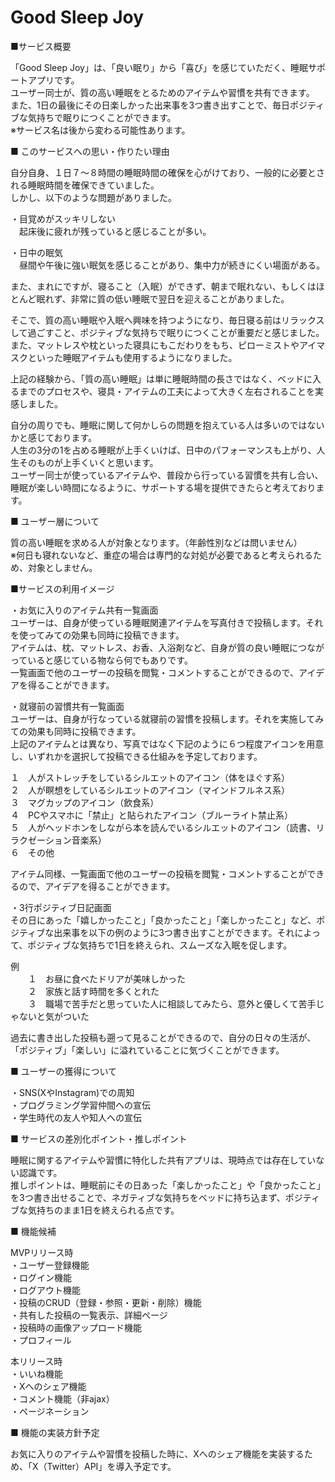 # Good Sleep Joy
■サービス概要

「Good Sleep Joy」は、「良い眠り」から「喜び」を感じていただく、睡眠サポートアプリです。<br>
ユーザー同士が、質の高い睡眠をとるためのアイテムや習慣を共有できます。<br>
また、1日の最後にその日楽しかった出来事を3つ書き出すことで、毎日ポジティブな気持ちで眠りにつくことができます。<br>
※サービス名は後から変わる可能性あります。


■ このサービスへの思い・作りたい理由

自分自身、１日７〜８時間の睡眠時間の確保を心がけており、一般的に必要とされる睡眠時間を確保できていました。<br>
しかし、以下のような問題がありました。

・目覚めがスッキリしない<br>
　起床後に疲れが残っていると感じることが多い。<br>

・日中の眠気<br>
　昼間や午後に強い眠気を感じることがあり、集中力が続きにくい場面がある。<br>

また、まれにですが、寝ること（入眠）ができず、朝まで眠れない、もしくはほとんど眠れず、非常に質の低い睡眠で翌日を迎えることがありました。

そこで、質の高い睡眠や入眠へ興味を持つようになり、毎日寝る前はリラックスして過ごすこと、ポジティブな気持ちで眠りにつくことが重要だと感じました。<br>
また、マットレスや枕といった寝具にもこだわりをもち、ピローミストやアイマスクといった睡眠アイテムも使用するようになりました。

上記の経験から、「質の高い睡眠」は単に睡眠時間の長さではなく、ベッドに入るまでのプロセスや、寝具・アイテムの工夫によって大きく左右されることを実感しました。

自分の周りでも、睡眠に関して何かしらの問題を抱えている人は多いのではないかと感じております。<br>
人生の3分の1を占める睡眠が上手くいけば、日中のパフォーマンスも上がり、人生そのものが上手くいくと思います。<br>
ユーザー同士が使っているアイテムや、普段から行っている習慣を共有し合い、睡眠が楽しい時間になるように、サポートする場を提供できたらと考えております。<br>


■ ユーザー層について

質の高い睡眠を求める人が対象となります。（年齢性別などは問いません）<br>
※何日も寝れないなど、重症の場合は専門的な対処が必要であると考えられるため、対象としません。


■サービスの利用イメージ

・お気に入りのアイテム共有一覧画面<br>
ユーザーは、自身が使っている睡眠関連アイテムを写真付きで投稿します。それを使ってみての効果も同時に投稿できます。<br>
アイテムは、枕、マットレス、お香、入浴剤など、自身が質の良い睡眠につながっていると感じている物なら何でもありです。<br>
一覧画面で他のユーザーの投稿を閲覧・コメントすることができるので、アイデアを得ることができます。<br>

・就寝前の習慣共有一覧画面<br>
ユーザーは、自身が行なっている就寝前の習慣を投稿します。それを実施してみての効果も同時に投稿できます。<br>
上記のアイテムとは異なり、写真ではなく下記のように６つ程度アイコンを用意し、いずれかを選択して投稿できる仕組みを予定しております。<br>

１　人がストレッチをしているシルエットのアイコン（体をほぐす系）<br>
２　人が瞑想をしているシルエットのアイコン（マインドフルネス系）<br>
３　マグカップのアイコン（飲食系）<br>
４　PCやスマホに「禁止」と貼られたアイコン（ブルーライト禁止系）<br>
５　人がヘッドホンをしながら本を読んでいるシルエットのアイコン（読書、リラクゼーション音楽系）<br>
６　その他<br>

アイテム同様、一覧画面で他のユーザーの投稿を閲覧・コメントすることができるので、アイデアを得ることができます。<br>

・3行ポジティブ日記画面<br>
その日にあった「嬉しかったこと」「良かったこと」「楽しかったこと」など、ポジティブな出来事を以下の例のように3つ書き出すことができます。それによって、ポジティブな気持ちで1日を終えられ、スムーズな入眠を促します。

例<br>
　　１　お昼に食べたドリアが美味しかった<br>
　　２　家族と話す時間を多くとれた<br>
　　３　職場で苦手だと思っていた人に相談してみたら、意外と優しくて苦手じゃないと気がついた<br>

過去に書き出した投稿も遡って見ることができるので、自分の日々の生活が、「ポジティブ」「楽しい」に溢れていることに気づくことができます。<br>


■ ユーザーの獲得について

・SNS(XやInstagram)での周知<br>
・プログラミング学習仲間への宣伝<br>
・学生時代の友人や知人への宣伝<br>


■ サービスの差別化ポイント・推しポイント

睡眠に関するアイテムや習慣に特化した共有アプリは、現時点では存在していない認識です。<br>
推しポイントは、睡眠前にその日あった「楽しかったこと」や「良かったこと」を3つ書き出せることで、ネガティブな気持ちをベッドに持ち込まず、ポジティブな気持ちのまま1日を終えられる点です。<br>


■ 機能候補

MVPリリース時<br>
・ユーザー登録機能<br>
・ログイン機能<br>
・ログアウト機能<br>
・投稿のCRUD（登録・参照・更新・削除）機能<br>
・共有した投稿の一覧表示、詳細ページ<br>
・投稿時の画像アップロード機能<br>
・プロフィール<br>

本リリース時<br>
・いいね機能<br>
・Xへのシェア機能<br>
・コメント機能（非ajax）<br>
・ページネーション<br>


■ 機能の実装方針予定

お気に入りのアイテムや習慣を投稿した時に、Xへのシェア機能を実装するため、「X（Twitter）API」を導入予定です。
